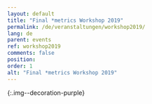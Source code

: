 ```yaml
---
layout: default
title: "Final *metrics Workshop 2019"
permalink: /de/veranstaltungen/workshop2019/
lang: de
parent: events
ref: workshop2019
comments: false
position:
order: 1
alt: "Final *metrics Workshop 2019"
---
```


<!-- Start editing content here-->

{:.img--decoration-purple}
